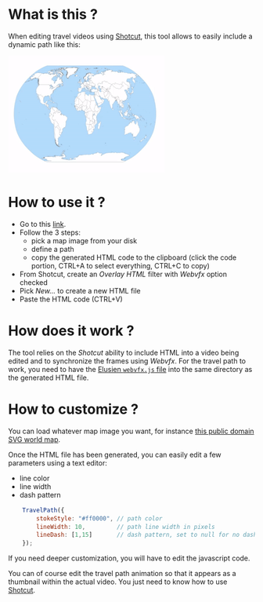 
# What is this ?

When editing travel videos using [Shotcut](https://shotcut.org/), this tool allows to easily include a dynamic path like this:

![alt text](assets/travel.gif "Demo")

# How to use it ?

- Go to this [link](https://https://mi-g.github.io/travelpath-webvfx).
- Follow the 3 steps:
  * pick a map image from your disk
  * define a path
  * copy the generated HTML code to the clipboard (click the code portion, CTRL+A to select everything, CTRL+C to copy)
- From Shotcut, create an *Overlay HTML* filter with *Webvfx* option checked
- Pick *New...* to create a new HTML file
- Paste the HTML code (CTRL+V)

# How does it work ?

The tool relies on the *Shotcut* ability to include HTML into a video being edited and to synchronize the frames using
*Webvfx*. For the travel path to work, you need to have the [Elusien `webvfx.js` file](http://www.elusien.co.uk/shotcut/) 
into the same directory as the generated HTML file.

# How to customize ?

You can load whatever map image you want, for instance [this public domain SVG world map](https://en.wikipedia.org/wiki/File:World_Map_Blank_-_with_blue_sea.svg).

Once the HTML file has been generated, you can easily edit a few parameters using a text editor:
- line color
- line width
- dash pattern

```javascript
	TravelPath({
		stokeStyle: "#ff0000", // path color
		lineWidth: 10,         // path line width in pixels
		lineDash: [1,15]       // dash pattern, set to null for no dashed line
	});
```

If you need deeper customization, you will have to edit the javascript code.

You can of course edit the travel path animation so that it appears as a thumbnail within the actual video. You
just need to know how to use [Shotcut](https://shotcut.org/tutorials/).

